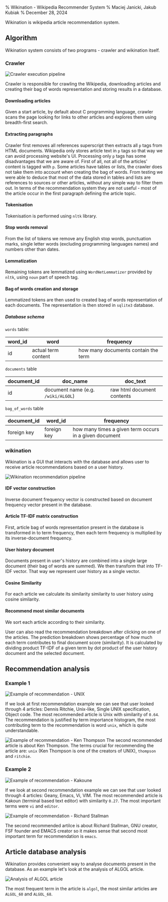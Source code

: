 % Wikination - Wikipedia Recommender System
% Maciej Janicki, Jakub Kubiak
% December 28, 2024

Wikination is wikipedia article recommendation system.


## Algorithm

Wikination system consists of two programs - crawler and wikination itself.

### Crawler

![Crawler execution pipeline](crawler.png)

Crawler is responsible for crawling the Wikipedia, downloading articles and creating their bag of words representation and storing results in a database.


#### Downloading articles

Given a start article, by default about C programming language, crawler scans the page looking for links to other articles and explores them using breadth-first search.

#### Extracting paragraphs

Crawler first removes all references superscript then extracts all `p` tags from HTML documents.
Wikipedia only stores article text in `p` tags so that way we can avoid processing website's UI.
Processing only `p` tags has some disadvantages that we are aware of.
First of all, not all of the articles' content is tagged with `p`.
Some articles have tables or lists, the crawler does not take them into account when creating the bag of words.
From testing we were able to deduce that most of the data stored in tables and lists are references to sources or other articles, without any simple way to filter them out.
In terms of the recommendation system they are not useful - most of the article occur in the first paragraph defining the article topic.

#### Tokenisation

Tokenisation is performed using `nltk` library.

#### Stop words removal 

From the list of tokens we remove any English stop words, punctuation marks, single letter words (excluding programming languages names) and numbers other than dates.


#### Lemmatization

Remaining tokens are lemmatized using `WordNetLemmatizer` provided by `nltk`, using `noun` part of speech tag.

#### Bag of words creation and storage

Lemmatized tokens are then used to created bag of words representation of each documents.
The representation is then stored in `sqlite3` database.

##### Database schema

`words` table:

|word_id|word|frequency|
|------|---|---|
|id|actual term content| how many documents contain the term|

`documents` table

|document_id|doc_name|doc_text|
|------|---|---|
|id|document name (e.g. `/wiki/ALGOL`)| raw html document contents|


`bag_of_words` table

|document_id|word_id|frequency|
|---|---|---|
|foreign key|foreign key|how many times a given term occurs in a given document|


### wikination

Wikination is a GUI that interacts with the database and allows user to receive article recommendations based on a user history.

![Wikination recommendation pipeline](wikination.png)

#### IDF vector construction

Inverse document frequency vector is constructed based on document frequency vector present in the database.

#### Article TF-IDF matrix construction

First, article bag of words representation present in the database is transformed in to term frequency, then each term frequency is multiplied by its inverse-document frequency.

#### User history document

Documents present in user's history are combined into a single large document (their bag of words are summed).
We then transform that into TF-IDF vector.
That way we represent user history as a single vector.

#### Cosine Similarity

For each article we calculate its similarity similarity to user history using cosine similarity.


#### Recommend most similar documents

We sort each article according to their similarity.

User can also read the recommendation breakdown after clicking on one of the articles.
The prediction breakdown shows percentage of how much each term contributes to final document score (similarity).
It is calculated by dividing product TF-IDF of a given term by dot product of the user history document and the selected document.

## Recommendation analysis

### Example 1
![Example of recommendation - UNIX](pred1.png)

If we look at first recommendation example we can see that user looked through 4 articles: Dennis Ritchie, Unix-like, Single UNIX specification, Object code.
The most recommended article is Unix with similarity of `0.64`.
The recommendation is justified by term importance histogram, the most contributing term to the recommendation is word `unix`, which is quite understandable.

![Example of recommendation - Ken Thompson](pred1.png)
The second recommended article is about Ken Thompson.
The terms crucial for recommending the article are: `unix` (Ken Thompson is one of the creators of UNIX), `thompson` and `ritchie`.


### Example 2

![Example of recommendation - Kakoune](pred3.png)

If we look at second recommendation example we can see that user looked through 4 articles: Geany, Emacs, Vi, VIM.
The most recommended article is Kakoun (terminal based text editor) with similarity `0.27`.
The most important terms were `vi` and `editor`.

![Example of recommendation - Richard Stallman](pred4.png)

The second recommended artilce is about Richard Stallman, GNU creator, FSF founder and EMACS creator so it makes sense that second most important term for recommendation is `emacs`.

## Article database analysis

Wikination provides convenient way to analyse documents present in the database.
As an example let's look at the analysis of ALGOL article.

![Analysis of ALGOL article](analysis.png)

The most frequent term in the article is `algol`, the most similar articles are `ALGOL_60` and `ALGOL_68`.
